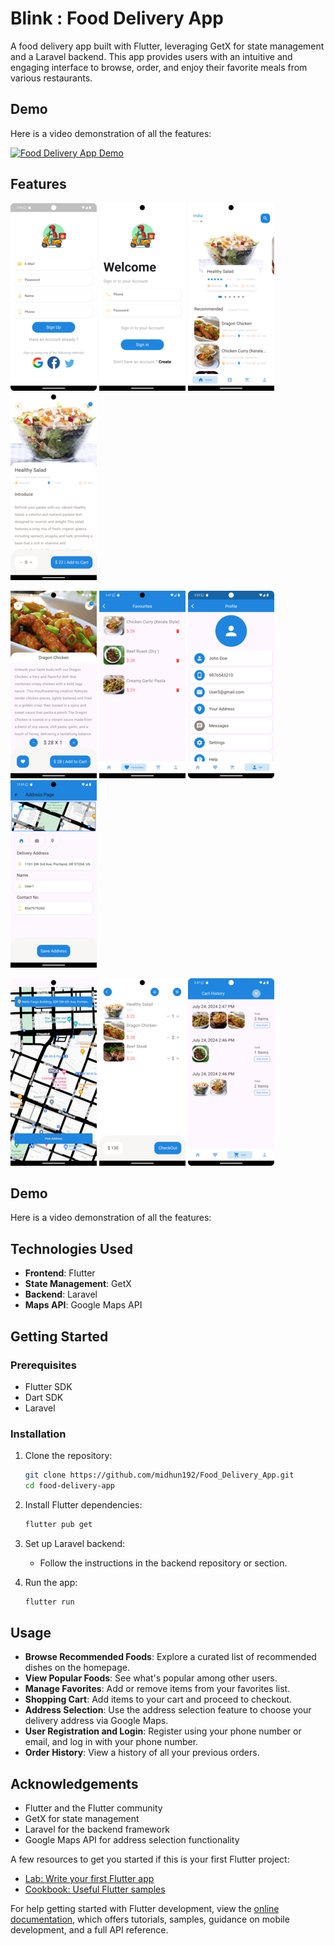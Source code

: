 # Blink : Food Delivery App

A food delivery app built with Flutter, leveraging GetX for state management and a Laravel backend. This app provides users with an intuitive and engaging interface to browse, order, and enjoy their favorite meals from various restaurants.


## Demo

Here is a video demonstration of all the features:

[![Food Delivery App Demo](images/video_thumbnail.png)](video/demo_video.mp4)



## Features

  ![Homepage UI](assets/image/user_registration.png)                              ![Homepage UI](assets/image/user_login.png)                              ![Homepage UI](assets/image/homepage_ui.png)                       ![Favorite List](assets/image/Popular_Food.png)

  
  ![Cart Functionality](assets/image/Recommended_Food.png)               ![Address Selection 1](assets/image/favorite_list.png)                                ![Address Selection 2](assets/image/Image_6.png)                    ![User Registration](assets/image/address_selection_1.png)               
  
  
  ![User Login](assets/image/address_selection_2.png)                              ![Cart Functionality](assets/image/cart_functionality.png)                      ![Order History](assets/image/order_history.png)

## Demo

Here is a video demonstration of all the features:



## Technologies Used

- **Frontend**: Flutter
- **State Management**: GetX
- **Backend**: Laravel
- **Maps API**: Google Maps API

## Getting Started

### Prerequisites

- Flutter SDK
- Dart SDK
- Laravel

### Installation

1. Clone the repository:

    ```bash
    git clone https://github.com/midhun192/Food_Delivery_App.git
    cd food-delivery-app
    ```

2. Install Flutter dependencies:

    ```bash
    flutter pub get
    ```

3. Set up Laravel backend:

    - Follow the instructions in the backend repository or section.

4. Run the app:

    ```bash
    flutter run
    ```

## Usage

- **Browse Recommended Foods**: Explore a curated list of recommended dishes on the homepage.
- **View Popular Foods**: See what's popular among other users.
- **Manage Favorites**: Add or remove items from your favorites list.
- **Shopping Cart**: Add items to your cart and proceed to checkout.
- **Address Selection**: Use the address selection feature to choose your delivery address via Google Maps.
- **User Registration and Login**: Register using your phone number or email, and log in with your phone number.
- **Order History**: View a history of all your previous orders.

## Acknowledgements

- Flutter and the Flutter community
- GetX for state management
- Laravel for the backend framework
- Google Maps API for address selection functionality

A few resources to get you started if this is your first Flutter project:

- [Lab: Write your first Flutter app](https://docs.flutter.dev/get-started/codelab)
- [Cookbook: Useful Flutter samples](https://docs.flutter.dev/cookbook)

For help getting started with Flutter development, view the
[online documentation](https://docs.flutter.dev/), which offers tutorials,
samples, guidance on mobile development, and a full API reference.
